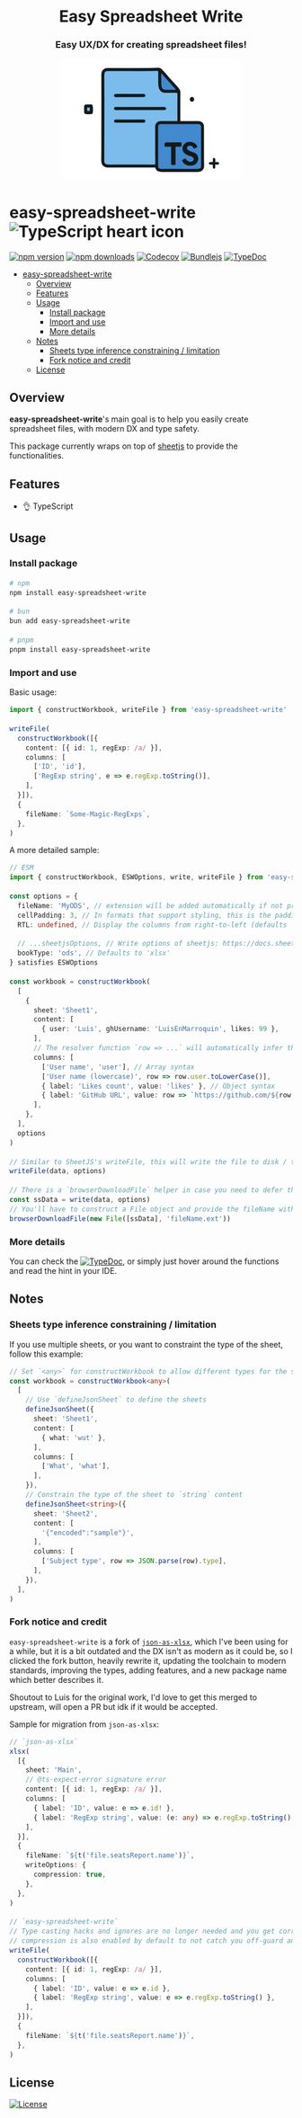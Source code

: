 <div align="center">

<h1>Easy Spreadsheet Write</h1>

<h3>Easy UX/DX for creating spreadsheet files!</h3>
<img src="./branding.svg" alt="Project's branding image" width="320"/>

</div>

# easy-spreadsheet-write ![TypeScript heart icon](https://img.shields.io/badge/♡-%23007ACC.svg?logo=typescript&logoColor=white)

[![npm version][npm-version-src]][npm-version-href]
[![npm downloads][npm-downloads-src]][npm-downloads-href]
[![Codecov][codecov-src]][codecov-href]
[![Bundlejs][bundlejs-src]][bundlejs-href]
[![TypeDoc][TypeDoc-src]][TypeDoc-href]

* [easy-spreadsheet-write ](#easy-spreadsheet-write-)
  * [Overview](#overview)
  * [Features](#features)
  * [Usage](#usage)
    * [Install package](#install-package)
    * [Import and use](#import-and-use)
    * [More details](#more-details)
  * [Notes](#notes)
    * [Sheets type inference constraining / limitation](#sheets-type-inference-constraining--limitation)
    * [Fork notice and credit](#fork-notice-and-credit)
  * [License](#license)

## Overview

**easy-spreadsheet-write**'s main goal is to help you easily create spreadsheet files, with modern DX and type safety.

This package currently wraps on top of [sheetjs](https://sheetjs.com/) to provide the functionalities.

## Features

+ 👌 TypeScript

## Usage

### Install package

```sh
# npm
npm install easy-spreadsheet-write

# bun
bun add easy-spreadsheet-write

# pnpm
pnpm install easy-spreadsheet-write
```

### Import and use

Basic usage:
```ts
import { constructWorkbook, writeFile } from 'easy-spreadsheet-write'

writeFile(
  constructWorkbook([{
    content: [{ id: 1, regExp: /a/ }],
    columns: [
      ['ID', 'id'],
      ['RegExp string', e => e.regExp.toString()],
    ],
  }]),
  {
    fileName: `Some-Magic-RegExps`,
  },
)
```

A more detailed sample:
```ts
// ESM
import { constructWorkbook, ESWOptions, write, writeFile } from 'easy-spreadsheet-write'

const options = {
  fileName: 'MyODS', // extension will be added automatically if not provided
  cellPadding: 3, // In formats that support styling, this is the padding between the cell contents and the cell border.
  RTL: undefined, // Display the columns from right-to-left (defaults `false`)

  // ...sheetjsOptions, // Write options of sheetjs: https://docs.sheetjs.com/docs/api/write-options
  bookType: 'ods', // Defaults to 'xlsx'
} satisfies ESWOptions

const workbook = constructWorkbook(
  [
    {
      sheet: 'Sheet1',
      content: [
        { user: 'Luis', ghUsername: 'LuisEnMarroquin', likes: 99 },
      ],
      // The resolver function `row => ...` will automatically infer the type from `content`
      columns: [
        ['User name', 'user'], // Array syntax
        ['User name (lowercase)', row => row.user.toLowerCase()],
        { label: 'Likes count', value: 'likes' }, // Object syntax
        { label: 'GitHub URL', value: row => `https://github.com/${row.ghUsername}` },
      ],
    },
  ],
  options
)

// Similar to SheetJS's writeFile, this will write the file to disk / trigger a browser download
writeFile(data, options)

// There is a `browserDownloadFile` helper in case you need to defer the download:
const ssData = write(data, options)
// You'll have to construct a File object and provide the fileName with extension.
browserDownloadFile(new File([ssData], 'fileName.ext'))
```

### More details

You can check the [![TypeDoc][TypeDoc-src]][TypeDoc-href], or simply just hover around the functions and read the hint in your IDE.

## Notes

### Sheets type inference constraining / limitation

If you use multiple sheets, or you want to constraint the type of the sheet, follow this example:
```ts
// Set `<any>` for constructWorkbook to allow different types for the sheets
const workbook = constructWorkbook<any>(
  [
    // Use `defineJsonSheet` to define the sheets
    defineJsonSheet({
      sheet: 'Sheet1',
      content: [
        { what: 'wut' },
      ],
      columns: [
        ['What', 'what'],
      ],
    }),
    // Constrain the type of the sheet to `string` content
    defineJsonSheet<string>({
      sheet: 'Sheet2',
      content: [
        '{"encoded":"sample"}',
      ],
      columns: [
        ['Subject type', row => JSON.parse(row).type],
      ],
    }),
  ],
)
```

### Fork notice and credit

`easy-spreadsheet-write` is a fork of [`json-as-xlsx`](https://github.com/LuisEnMarroquin/json-as-xlsx), which I've been using for a while, but it is a bit outdated and the DX isn't as modern as it could be, so I clicked the fork button, heavily rewrite it, updating the toolchain to modern standards, improving the types, adding features, and a new package name which better describes it.

Shoutout to Luis for the original work, I'd love to get this merged to upstream, will open a PR but idk if it would be accepted.

Sample for migration from `json-as-xlsx`:
```ts
// `json-as-xlsx`
xlsx(
  [{
    sheet: 'Main',
    // @ts-expect-error signature error
    content: [{ id: 1, regExp: /a/ }],
    columns: [
      { label: 'ID', value: e => e.id! },
      { label: 'RegExp string', value: (e: any) => e.regExp.toString() },
    ],
  }],
  {
    fileName: `${t('file.seatsReport.name')}`,
    writeOptions: {
      compression: true,
    },
  },
)

// `easy-spreadsheet-write`
// Type casting hacks and ignores are no longer needed and you get correct type inference DX
// compression is also enabled by default to not catch you off-guard and bloat your (client)'s disk
writeFile(
  constructWorkbook([{
    content: [{ id: 1, regExp: /a/ }],
    columns: [
      { label: 'ID', value: e => e.id },
      { label: 'RegExp string', value: e => e.regExp.toString() },
    ],
  }]),
  {
    fileName: `${t('file.seatsReport.name')}`,
  },
)
```

## License

[![License][license-src]][license-href]

<!-- Badges -->

[npm-version-src]: https://img.shields.io/npm/v/easy-spreadsheet-write?labelColor=18181B&color=F0DB4F
[npm-version-href]: https://npmjs.com/package/easy-spreadsheet-write
[npm-downloads-src]: https://img.shields.io/npm/dm/easy-spreadsheet-write?labelColor=18181B&color=F0DB4F
[npm-downloads-href]: https://npmjs.com/package/easy-spreadsheet-write
[codecov-src]: https://img.shields.io/codecov/c/gh/namesmt/easy-spreadsheet-write/main?labelColor=18181B&color=F0DB4F
[codecov-href]: https://codecov.io/gh/namesmt/easy-spreadsheet-write
[license-src]: https://img.shields.io/github/license/namesmt/easy-spreadsheet-write.svg?labelColor=18181B&color=F0DB4F
[license-href]: https://github.com/namesmt/easy-spreadsheet-write/blob/main/LICENSE
[bundlejs-src]: https://img.shields.io/bundlejs/size/easy-spreadsheet-write?labelColor=18181B&color=F0DB4F
[bundlejs-href]: https://bundlejs.com/?q=easy-spreadsheet-write
[jsDocs-src]: https://img.shields.io/badge/Check_out-jsDocs.io---?labelColor=18181B&color=F0DB4F
[jsDocs-href]: https://www.jsdocs.io/package/easy-spreadsheet-write
[TypeDoc-src]: https://img.shields.io/badge/Check_out-TypeDoc---?labelColor=18181B&color=F0DB4F
[TypeDoc-href]: https://namesmt.github.io/easy-spreadsheet-write/

